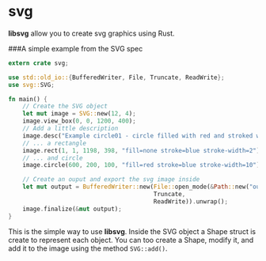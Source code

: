 svg
===

__libsvg__ allow you to create svg graphics using Rust.

###A simple example from the SVG spec

```Rust
extern crate svg;

use std::old_io::{BufferedWriter, File, Truncate, ReadWrite};
use svg::SVG;

fn main() {
    // Create the SVG object
    let mut image = SVG::new(12, 4);
    image.view_box(0, 0, 1200, 400);
    // Add a little description
    image.desc("Example circle01 - circle filled with red and stroked with blue");
    // ... a rectangle
    image.rect(1, 1, 1198, 398, "fill=none stroke=blue stroke-width=2");
    // ... and circle
    image.circle(600, 200, 100, "fill=red stroke=blue stroke-width=10");

    // Create an ouput and export the svg image inside
    let mut output = BufferedWriter::new(File::open_mode(&Path::new("output.svg"),
                                         Truncate,
                                         ReadWrite)).unwrap();
    image.finalize(&mut output);
}

```

This is the simple way to use __libsvg__. Inside the SVG object a Shape struct is
create to represent each object. You can too create a Shape, modify it, and add it
to the image using the method `SVG::add()`.
